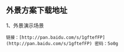 ## 外景方案下载地址

1、外景演示场景

    链接：[http://pan.baidu.com/s/1gftefFP](http://pan.baidu.com/s/1gftefFP) 密码：5o0g

